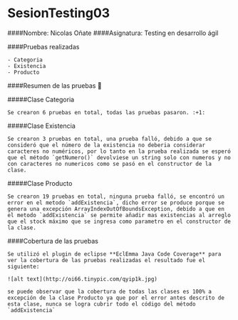 # SesionTesting03

####Nombre: Nicolas Oñate 
####Asignatura: Testing en desarrollo ágil

####Pruebas realizadas


	- Categoria
	- Existencia
	- Producto
	
####Resumen de las pruebas :punch:

#####Clase Categoria
	
	Se crearon 6 pruebas en total, todas las pruebas pasaron. :+1:
	
#####Clase Existencia

	Se crearon 3 pruebas en total, una prueba falló, debido a que se consideró que el número de la existencia no deberia considerar caracteres no numéricos, por lo tanto en la prueba realizada se esperó que el método `getNumero()` devolviese un string solo con numeros y no con caracteres no numericos como se pasó en el constructor de la clase.
	
#####Clase Producto

	Se crearon 19 pruebas en total, ninguna prueba falló, se encontró un error en el metodo `addExistencia`, dicho error se produce porque se genera una excepción ArrayIndexOutOfBoundsException, debido a que en el metodo `addExistencia` se permite añadir mas existencias al arreglo que el stock máximo que se ingresa como parametro en el constructor de la clase.
	
####Cobertura de las pruebas

	Se utilizó el plugin de eclipse **EclEmma Java Code Coverage** para ver la cobertura de las pruebas realizadas el resultado fue el siguiente:
	
	![alt text](http://oi66.tinypic.com/qyip1k.jpg)
	
	se puede observar que la cobertura de todas las clases es 100% a excepción de la clase Producto ya que por el error antes descrito de esta clase, nunca se logra cubrir todo el código del método `addExistencia`